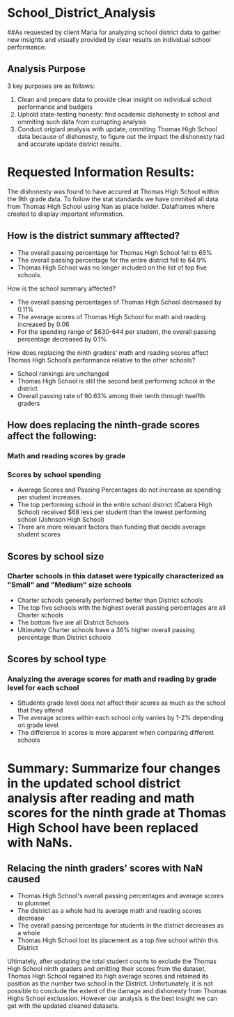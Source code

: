 # School_District_Analysis

##As requested by client Maria for analyzing school district data to gather new insights and visually provided by clear results on individual school performance. 

## Analysis Purpose 
3 key purposes are as follows:

1. Clean and prepare data to provide clear insight on individual school performance and budgets
2. Uphold state-testing honesty: find academic dishonesty in school and ommiting such data from currupting analysis
3. Conduct origianl analysis with update, ommiting Thomas High School data because of dishonesty, to figure out the impact the dishonesty had and accurate update district results.

# Requested Information Results:

The dishonesty was found to have accured at Thomas High School within the 9th grade data. To follow the stat standards we have ommited all data from Thomas High School using Nan as place holder. Dataframes where created to display important information. 

## How is the district summary afftected?

* The overall passing percentage for Thomas High School fell to 65%
* The overall passing percentage for the entire district fell to 64.9%
* Thomas High School was no longer included on the list of top five schools.

How is the school summary affected?

* The overall passing percentages of Thomas High School decreased by 0.11%
* The average scores of Thomas High School for math and reading increased by 0.06
* For the spending range of $630-644 per student, the overall passing percentage decreased by 0.1%

How does replacing the ninth graders’ math and reading scores affect Thomas High School’s performance relative to the other schools?

* School rankings are unchanged
* Thomas High School is still the second best performing school in the district 
* Overall passing rate of 90.63% among their tenth through twelfth graders

## How does replacing the ninth-grade scores affect the following:
### Math and reading scores by grade
### Scores by school spending

* Average Scores and Passing Percentages do not increase as spending per student increases. 
* The top performing school in the entire school district (Cabera High School) received $68 less per student than the lowest performing school (Johnson High School)
* There are more relevant factors than funding that decide average student scores

## Scores by school size
### Charter schools in this dataset were typically characterized as "Small" and "Medium" size schools

* Charter schools generally performed better than District schools
* The top five schools with the highest overall passing percentages are all Charter schools
* The bottom five are all District Schools 
* Ultimately Charter schools have a 36% higher overall passing percentage than District schools

## Scores by school type
### Analyzing the average scores for math and reading by grade level for each school

* Sttudents grade level does not affect their scores as much as the school that they attend
* The average scores within each school only varries by 1-2% depending on grade level
* The difference in scores is more apparent when comparing different schools

# Summary: Summarize four changes in the updated school district analysis after reading and math scores for the ninth grade at Thomas High School have been replaced with NaNs.

## Relacing the ninth graders' scores with NaN caused 

* Thomas High School's overall passing percentages and average scores to plummet
* The district as a whole had its average math and reading scores decrease
* The overall passing percentage for students in the district decreases as a whole
* Thomas High School lost its placement as a top five school within this District

Ultimately, after updating the total student counts to exclude the Thomas High School ninth graders and omitting their scores from the dataset, Thomas High School regained its high average scores and retained its position as the number two school in the District. Unfortunately, it is not possible to conclude the extent of the damage and dishonesty from Thomas Highs School exclussion. However our analysis is the best insight we can get with the updated cleaned datasets. 

